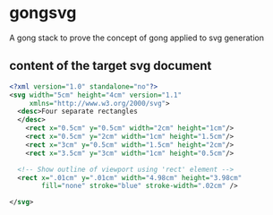 # gongsvg
A gong stack to prove the concept of gong applied to svg generation

## content of the target svg document

```xml
<?xml version="1.0" standalone="no"?>
<svg width="5cm" height="4cm" version="1.1"
     xmlns="http://www.w3.org/2000/svg">
  <desc>Four separate rectangles
  </desc>
    <rect x="0.5cm" y="0.5cm" width="2cm" height="1cm"/>
    <rect x="0.5cm" y="2cm" width="1cm" height="1.5cm"/>
    <rect x="3cm" y="0.5cm" width="1.5cm" height="2cm"/>
    <rect x="3.5cm" y="3cm" width="1cm" height="0.5cm"/>

  <!-- Show outline of viewport using 'rect' element -->
  <rect x=".01cm" y=".01cm" width="4.98cm" height="3.98cm"
        fill="none" stroke="blue" stroke-width=".02cm" />

</svg>
```

